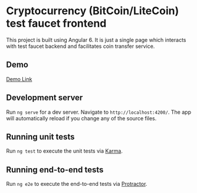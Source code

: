 # Cryptocurrency (BitCoin/LiteCoin) test faucet frontend

This project is built using Angular 6. It is just a single page which interacts with test faucet backend and facilitates coin transfer service. 

## Demo

[Demo Link](http://crypto-test-faucet.surge.sh)

## Development server

Run `ng serve` for a dev server. Navigate to `http://localhost:4200/`. The app will automatically reload if you change any of the source files.

## Running unit tests

Run `ng test` to execute the unit tests via [Karma](https://karma-runner.github.io).

## Running end-to-end tests

Run `ng e2e` to execute the end-to-end tests via [Protractor](http://www.protractortest.org/).

